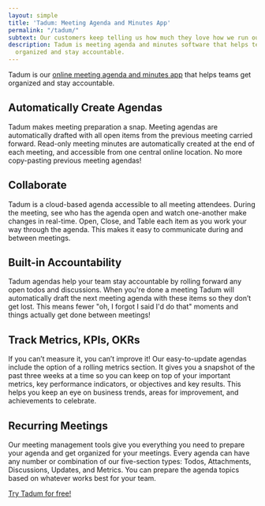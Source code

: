 ```yaml
---
layout: simple
title: 'Tadum: Meeting Agenda and Minutes App'
permalink: "/tadum/"
subtext: Our customers keep telling us how much they love how we run our project meetings. So we built Tadum to give everyone else the tools and processes that make their meetings awesome too!
description: Tadum is meeting agenda and minutes software that helps teams get
  organized and stay accountable.
---
```


Tadum is our [online meeting agenda and minutes app](https://tadum.app) that helps teams get organized and stay accountable.

## Automatically Create Agendas

Tadum makes meeting preparation a snap. Meeting agendas are automatically drafted with all open items from the previous meeting carried forward. Read-only meeting minutes are automatically created at the end of each meeting, and accessible from one central online location. No more copy-pasting previous meeting agendas!

## Collaborate

Tadum is a cloud-based agenda accessible to all meeting attendees. During the meeting, see who has the agenda open and watch one-another make changes in real-time. Open, Close, and Table each item as you work your way through the agenda. This makes it easy to communicate during and between meetings.

## Built-in Accountability

Tadum agendas help your team stay accountable by rolling forward any open todos and discussions. When you're done a meeting Tadum will automatically draft the next meeting agenda with these items so they don’t get lost. This means fewer "oh, I forgot I said I'd do that" moments and things actually get done between meetings!

## Track Metrics, KPIs, OKRs

If you can’t measure it, you can’t improve it! Our easy-to-update agendas include the option of a rolling metrics section. It gives you a snapshot of the past three weeks at a time so you can keep on top of your important metrics, key performance indicators, or objectives and key results. This helps you keep an eye on business trends, areas for improvement, and achievements to celebrate.

## Recurring Meetings

Our meeting management tools give you everything you need to prepare your agenda and get organized for your meetings. Every agenda can have any number or combination of our five-section types: Todos, Attachments, Discussions, Updates, and Metrics. You can prepare the agenda topics based on whatever works best for your team.

[Try Tadum for free!](https://tadum.app)

